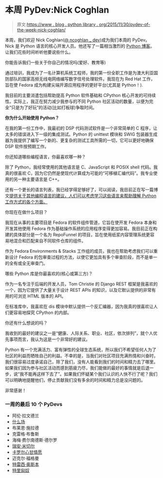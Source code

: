# 本周 PyDev:Nick Coghlan

> 原文:[https://www . blog . python library . org/2015/11/30/pydev-of-the-week-nick-coghlan/](https://www.blog.pythonlibrary.org/2015/11/30/pydev-of-the-week-nick-coghlan/)

本周，我们欢迎 Nick Coghlan([@ ncoghlan _ dev](https://twitter.com/ncoghlan_dev))成为我们本周的 PyDev。Nick 是 Python 语言的核心开发人员。他还写了一篇相当激烈的 [Python 博客](http://www.curiousefficiency.org/)。让我们花些时间听听他要说些什么。

你能告诉我们一些关于你自己的情况吗(爱好、教育等)

通过培训，我成为了一名计算机系统工程师，我的第一份全职工作是为澳大利亚国防部队的国家高频无线电网络编写数字信号处理软件。我现在为 Red Hat 工作，旨在使 Fedora 成为构建尖端开源应用程序的更好平台(尤其是 Python！).

我目前的主要消遣包括帮助提高 Python 软件基础和 CPython 核心开发的可持续性。实际上，我正在努力减少我参与的不同 Python 社区活动的数量，以便为完全“只是为了好玩”的活动(比如打板球)争取时间。

**你为什么开始使用 Python？**

在我的第一份工作中，我最初的 DSP 代码测试软件是一个非常简单的 C 程序，让太多的错误进入下一级的集成测试。Python 的 unittest 模块和 SWIG 包装器生成器为我提供了编写一个新的、更复杂的测试工具所需的一切，它可以更好地确保 DSP 软件按预期工作。

你还知道哪些编程语言，你最喜欢哪一种？

除了 Python，我经常使用的其他语言是 C、JavaScript 和 POSIX shell 代码。我真的很喜欢 C，因为它仍然是使现代计算成为可能的“可移植汇编代码”。我专业使用的另一种主要语言是 C++。

还有一个更长的语言列表，我已经学得足够好了，可以阅读，我目前正在写一篇博文[提供关于其他编程语言的建议，人们可以考虑学习这些语言来帮助理解 Python 工作方式的各个方面。](http://www.curiousefficiency.org/posts/2015/10/languages-to-improve-your-python.html)

你现在在做什么项目？

我现在从事的主要项目是 Fedora 的软件组件管道，它旨在使开发 Fedora 本身和开发其他使用 Fedora 作为基础操作系统的应用程序变得更加容易。我目前正在构建的具体部分是一个名为 RepoFunnel 的项目，旨在使用纸浆内容管理系统更容易地混合和匹配来自不同软件仓库的组件。

作为 Fedora Environments & Stacks 工作组的成员，我也在帮助考虑我们可以重新设计 Fedora 的包审查过程的方法，以使它更加具有多个审查阶段，而不是单一的全有或全无审查门。

哪些 Python 库是你最喜欢的(核心或第三方)？

作为一名专注于后端的开发人员，Tom Christie 的 Django REST 框架是我喜欢的一个，因为它提供了大量关于设计 REST APIs 的知识，以及它默认提供的非常有用的可浏览 HTML 版本的 API。

在标准库中，我喜欢在 dis 模块中默认提供一个反汇编器，因为我真的很喜欢让人们更容易地探究 CPython 的内部。

你还有什么想说的吗？

我收到的最好的建议之一是“健康、人际关系、职业、社区，依次排列”，就个人优先事项而言，我认为这是一个非常好的建议。

Python 有一个充满活力、富有弹性的全球生态系统，所以我们不希望任何人为了社区的利益而牺牲自己的利益。不幸的是，当我们对社区项目充满热情和兴奋时，我们很容易过度承诺自己，除了我们，没有人能看到我们的时间和精力去了哪里。如果我们因为参与社区活动而感到筋疲力尽，我们能做的最好的事情就是后退一步，说“我不能再这样下去了”。如果我们怀疑某个我们认识的人快不行了呢？我们可以明确地提醒他们，停止贡献我们没有多余的时间和精力总是没问题的。

非常感谢！

### 一周的最后 10 个 PyDevs

*   阿伦·拉文德兰
*   [什么场](https://www.blog.pythonlibrary.org/2015/11/16/pydev-of-the-week-amit-saha/)
*   布莱恩·施拉德
*   克雷格·布鲁斯
*   海梅·费尔南德斯·德尔罗
*   [瑞安·米切尔](https://www.blog.pythonlibrary.org/2015/10/19/pydev-of-the-week-ryan-mitchell/)
*   [卡罗尔心甘情愿](https://www.blog.pythonlibrary.org/2015/10/12/pydev-of-the-week-carol-willing/)
*   迈克尔·福格曼
*   [特雷西·奥斯本](https://www.blog.pythonlibrary.org/2015/09/28/pydev-of-the-week-tracy-osborn/)
*   [特里匈奴](https://www.blog.pythonlibrary.org/2015/09/21/pydev-of-the-week-trey-hunner/)